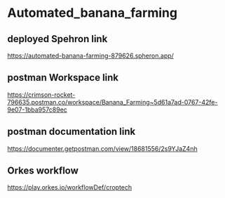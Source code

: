 # Automated_banana_farming


## deployed Spehron link
https://automated-banana-farming-879626.spheron.app/


## postman Workspace link
https://crimson-rocket-796635.postman.co/workspace/Banana_Farming~5d61a7ad-0767-42fe-9e07-1bba957c89ec

## postman documentation link
https://documenter.getpostman.com/view/18681556/2s9YJaZ4nh


## Orkes workflow 
https://play.orkes.io/workflowDef/croptech

